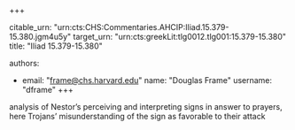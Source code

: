 +++


citable_urn: "urn:cts:CHS:Commentaries.AHCIP:Iliad.15.379-15.380.jgm4u5y"
target_urn: "urn:cts:greekLit:tlg0012.tlg001:15.379-15.380"
title: "Iliad 15.379-15.380"

authors:
- email: "frame@chs.harvard.edu"
  name: "Douglas Frame"
  username: "dframe"
+++

<p>analysis of Nestor’s perceiving and interpreting signs in answer to prayers, here Trojans’ misunderstanding of the sign as favorable to their attack</p>